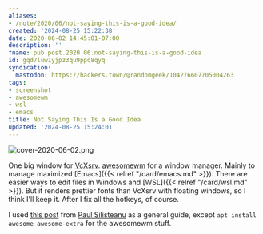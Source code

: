 ```yaml
---
aliases:
- /note/2020/06/not-saying-this-is-a-good-idea/
created: '2024-08-25 15:22:38'
date: 2020-06-02 14:45:01-07:00
description: ''
fname: pub.post.2020.06.not-saying-this-is-a-good-idea
id: gqd7luw1yjpz3qu9ppq8qyq
syndication:
  mastodon: https://hackers.town/@randomgeek/104276607705004263
tags:
- screenshot
- awesomewm
- wsl
- emacs
title: Not Saying This Is a Good Idea
updated: '2024-08-25 15:24:01'
---
```


![cover-2020-06-02.png](assets/img/2020/cover-2020-06-02.png)

One big window for [VcXsrv](https://sourceforge.net/projects/vcxsrv/). [awesomewm](https://awesomewm.org/) for a window manager. Mainly to manage maximized [Emacs]({{< relref "/card/emacs.md" >}}). There are easier ways to edit files in Windows and [WSL]({{< relref "/card/wsl.md" >}}). But it renders prettier fonts than VcXsrv with floating windows, so I think I'll keep it. After I fix all the hotkeys, of course.

I used [this post](https://solarianprogrammer.com/2017/04/16/windows-susbsystem-for-linux-xfce-4/) from [Paul Silisteanu](https://solarianprogrammer.com/) as a general guide, except `apt install awesome awesome-extra` for the awesomewm  stuff.